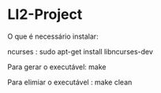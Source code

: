 # LI2-Project

O que é necessário instalar:

ncurses
 :
	 sudo apt-get install libncurses-dev



Para gerar o executável: make 

Para elimiar o executável : make clean
